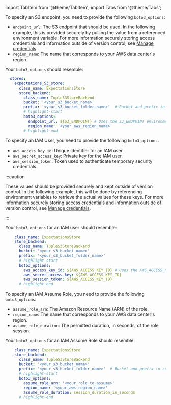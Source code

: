 import TabItem from '@theme/TabItem';
import Tabs from '@theme/Tabs';

<Tabs queryString="TupleS3StoreBackendOptions" groupId="TupleS3StoreBackendOptions">
  
<TabItem value="endpoint_url" label="S3 Endpoint">

To specify an S3 endpoint, you need to provide the following `boto3_options`:

- `endpoint_url`: The S3 endpoint that should be used.  In the following example, this is provided securely by pulling the value from a referenced environment variable.  For more information securely storing access credentials and information outside of version control, see [Manage credentials](/core/installation_and_setup/manage_credentials.md).
- `region_name`: The name that corresponds to your AWS data center's region.

Your `boto3_options` should resemble:

```yaml title="YAML file content"
  stores:
    expectations_S3_store:
      class_name: ExpectationsStore
      store_backend:
        class_name: TupleS3StoreBackend
        bucket: '<your_s3_bucket_name>'
        prefix: '<your_s3_bucket_folder_name>'  # Bucket and prefix in combination must be unique across all stores
        # highlight-start
        boto3_options:
          endpoint_url: ${S3_ENDPOINT} # Uses the S3_ENDPOINT environment variable to determine which endpoint to use.
          region_name: '<your_aws_region_name>'
        # highlight-end
```

</TabItem>

<TabItem value="IamUser" label="IAM User">

To specify an IAM User, you need to provide the following `boto3_options`:

- `aws_access_key_id`: Unique identifier for an IAM user.
- `aws_secret_access_key`: Private key for the IAM user.
- `aws_session_token`: Token used to authenticate temporary security credentials.

:::caution 
  
These values should be provided securely and kept outside of version control.  In the following example, this will be done by referencing environment variables to retrieve the actual values for these keys.  For more information securely storing access credentials and information outside of version control, see [Manage credentials](/core/installation_and_setup/manage_credentials.md).
  
:::

Your `boto3_options` for an IAM user should resemble:

```yaml title="YAML file content"
    class_name: ExpectationsStore
    store_backend:
      class_name: TupleS3StoreBackend
      bucket: '<your_s3_bucket_name>'
      prefix: '<your_s3_bucket_folder_name>'  
      # highlight-start
      boto3_options:
        aws_access_key_id: ${AWS_ACCESS_KEY_ID} # Uses the AWS_ACCESS_KEY_ID environment variable to get aws_access_key_id.
        aws_secret_access_key: ${AWS_ACCESS_KEY_ID}
        aws_session_token: ${AWS_ACCESS_KEY_ID}
      # highlight-end
```

</TabItem>

<TabItem value="IamAssumeRole" label="IAM assume role">

To specify an IAM Assume Role, you need to provide the following `boto3_options`:

- `assume_role_arn`: The Amazon Resource Name (ARN) of the role.
- `region_name`: The name that corresponds to your AWS data center's region.
- `assume_role_duration`: The permitted duration, in seconds, of the role session.

Your `boto3_options` for an IAM Assume Role should resemble:

```yaml title="YAML file content"
    class_name: ExpectationsStore
    store_backend:
      class_name: TupleS3StoreBackend
      bucket: '<your_s3_bucket_name>'
      prefix: '<your_s3_bucket_folder_name>'  # Bucket and prefix in combination must be unique across all stores
      # highlight-start
      boto3_options:
        assume_role_arn: '<your_role_to_assume>'
        region_name: '<your_aws_region_name>'
        assume_role_duration: session_duration_in_seconds
      # highlight-end
```
  
</TabItem>

</Tabs>